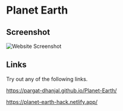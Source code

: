 
# Planet Earth


## Screenshot

![Website Screenshot](https://github.com/Pargat-Dhanjal/Planet-Earth/blob/master/Screenshot%202022-02-15%20at%209.37.27%20PM.png)


## Links

Try out any of the following links. 

https://pargat-dhanjal.github.io/Planet-Earth/

https://planet-earth-hack.netlify.app/
